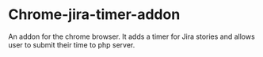 # Chrome-jira-timer-addon
An addon for the chrome browser. It adds a timer for Jira stories and allows user to submit their time to php server.
